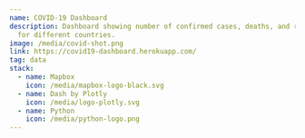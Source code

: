 ```yaml
---
name: COVID-19 Dashboard
description: Dashboard showing number of confirmed cases, deaths, and recoveries
  for different countries.
image: /media/covid-shot.png
link: https://covid19-dashboard.herokuapp.com/
tag: data
stack:
  - name: Mapbox
    icon: /media/mapbox-logo-black.svg
  - name: Dash by Plotly
    icon: /media/logo-plotly.svg
  - name: Python
    icon: /media/python-logo.png
---
```

